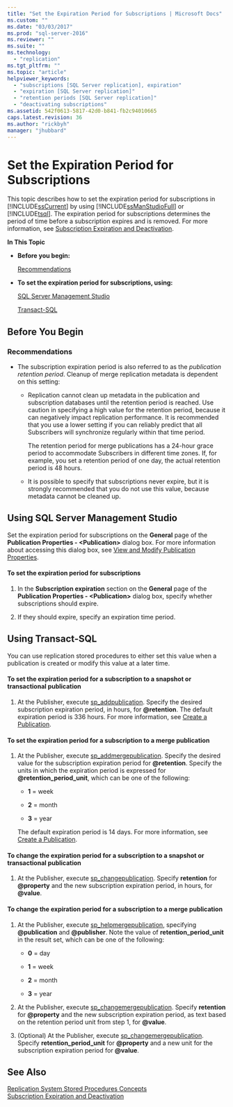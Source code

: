 ```yaml
---
title: "Set the Expiration Period for Subscriptions | Microsoft Docs"
ms.custom: ""
ms.date: "03/03/2017"
ms.prod: "sql-server-2016"
ms.reviewer: ""
ms.suite: ""
ms.technology: 
  - "replication"
ms.tgt_pltfrm: ""
ms.topic: "article"
helpviewer_keywords: 
  - "subscriptions [SQL Server replication], expiration"
  - "expiration [SQL Server replication]"
  - "retention periods [SQL Server replication]"
  - "deactivating subscriptions"
ms.assetid: 542f0613-5817-42d0-b841-fb2c94010665
caps.latest.revision: 36
ms.author: "rickbyh"
manager: "jhubbard"
---
```

# Set the Expiration Period for Subscriptions
  This topic describes how to set the expiration period for subscriptions in [!INCLUDE[ssCurrent](../../../advanced-analytics/r-services/includes/sscurrent-md.md)] by using [!INCLUDE[ssManStudioFull](../../../advanced-analytics/r-services/includes/ssmanstudiofull-md.md)] or [!INCLUDE[tsql](../../../advanced-analytics/r-services/includes/tsql-md.md)]. The expiration period for subscriptions determines the period of time before a subscription expires and is removed. For more information, see [Subscription Expiration and Deactivation](../../../relational-databases/replication/subscription-expiration-and-deactivation.md).  
  
 **In This Topic**  
  
-   **Before you begin:**  
  
     [Recommendations](#Recommendations)  
  
-   **To set the expiration period for subscriptions, using:**  
  
     [SQL Server Management Studio](#SSMSProcedure)  
  
     [Transact-SQL](#TsqlProcedure)  
  
##  <a name="BeforeYouBegin"></a> Before You Begin  
  
###  <a name="Recommendations"></a> Recommendations  
  
-   The subscription expiration period is also referred to as the *publication retention period*. Cleanup of merge replication metadata is dependent on this setting:  
  
    -   Replication cannot clean up metadata in the publication and subscription databases until the retention period is reached. Use caution in specifying a high value for the retention period, because it can negatively impact replication performance. It is recommended that you use a lower setting if you can reliably predict that all Subscribers will synchronize regularly within that time period.  
  
         The retention period for merge publications has a 24-hour grace period to accommodate Subscribers in different time zones. If, for example, you set a retention period of one day, the actual retention period is 48 hours.  
  
    -   It is possible to specify that subscriptions never expire, but it is strongly recommended that you do not use this value, because metadata cannot be cleaned up.  
  
##  <a name="SSMSProcedure"></a> Using SQL Server Management Studio  
 Set the expiration period for subscriptions on the **General** page of the **Publication Properties - \<Publication>** dialog box. For more information about accessing this dialog box, see [View and Modify Publication Properties](../../../relational-databases/replication/publish/view-and-modify-publication-properties.md).  
  
#### To set the expiration period for subscriptions  
  
1.  In the **Subscription expiration** section on the **General** page of the **Publication Properties - \<Publication>** dialog box, specify whether subscriptions should expire.  
  
2.  If they should expire, specify an expiration time period.  
  
##  <a name="TsqlProcedure"></a> Using Transact-SQL  
 You can use replication stored procedures to either set this value when a publication is created or modify this value at a later time.  
  
#### To set the expiration period for a subscription to a snapshot or transactional publication  
  
1.  At the Publisher, execute [sp_addpublication](../../../relational-databases/reference/system-stored-procedures/sp-addpublication-transact-sql.md). Specify the desired subscription expiration period, in hours, for **@retention**. The default expiration period is 336 hours. For more information, see [Create a Publication](../../../relational-databases/replication/publish/create-a-publication.md).  
  
#### To set the expiration period for a subscription to a merge publication  
  
1.  At the Publisher, execute [sp_addmergepublication](../../../relational-databases/reference/system-stored-procedures/sp-addmergepublication-transact-sql.md). Specify the desired value for the subscription expiration period for **@retention**. Specify the units in which the expiration period is expressed for **@retention_period_unit**, which can be one of the following:  
  
    -   **1** = week  
  
    -   **2** = month  
  
    -   **3** = year  
  
     The default expiration period is 14 days. For more information, see [Create a Publication](../../../relational-databases/replication/publish/create-a-publication.md).  
  
#### To change the expiration period for a subscription to a snapshot or transactional publication  
  
1.  At the Publisher, execute [sp_changepublication](../../../relational-databases/reference/system-stored-procedures/sp-changepublication-transact-sql.md). Specify **retention** for **@property** and the new subscription expiration period, in hours, for **@value**.  
  
#### To change the expiration period for a subscription to a merge publication  
  
1.  At the Publisher, execute [sp_helpmergepublication](../../../relational-databases/reference/system-stored-procedures/sp-helpmergepublication-transact-sql.md), specifying **@publication** and **@publisher**. Note the value of **retention_period_unit** in the result set, which can be one of the following:  
  
    -   **0** = day  
  
    -   **1** = week  
  
    -   **2** = month  
  
    -   **3** = year  
  
2.  At the Publisher, execute [sp_changemergepublication](../../../relational-databases/reference/system-stored-procedures/sp-changemergepublication-transact-sql.md). Specify **retention** for **@property** and the new subscription expiration period, as text based on the retention period unit from step 1, for **@value**.  
  
3.  (Optional) At the Publisher, execute [sp_changemergepublication](../../../relational-databases/reference/system-stored-procedures/sp-changemergepublication-transact-sql.md). Specify **retention_period_unit** for **@property** and a new unit for the subscription expiration period for **@value**.  
  
## See Also  
 [Replication System Stored Procedures Concepts](../../../relational-databases/replication/concepts/replication-system-stored-procedures-concepts.md)   
 [Subscription Expiration and Deactivation](../../../relational-databases/replication/subscription-expiration-and-deactivation.md)  
  
  